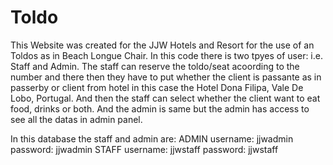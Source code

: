 # Toldo
This Website was created for the JJW Hotels and Resort for the use of an Toldos as in Beach Longue Chair. In this code there is two tpyes of user: i.e. Staff and Admin. The staff can reserve the toldo/seat acoording to the number and there then they have to put whether the client is passante as in passerby or client from hotel in this case the Hotel Dona Filipa, Vale De Lobo, Portugal. And then the staff can select whether the client want to eat food, drinks or both. And the admin is same but the admin has access to see all the datas in admin panel.

In this database the staff and admin are:
ADMIN 
username: jjwadmin
password: jjwadmin
STAFF 
username: jjwstaff
password: jjwstaff
